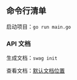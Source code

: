 # 

## 命令行清单

启动项目：`go run main.go`

### API 文档

生成文档：`swag init`

查看文档：[默认文档位置](http://127.0.0.1:22042/swagger/index.html)
